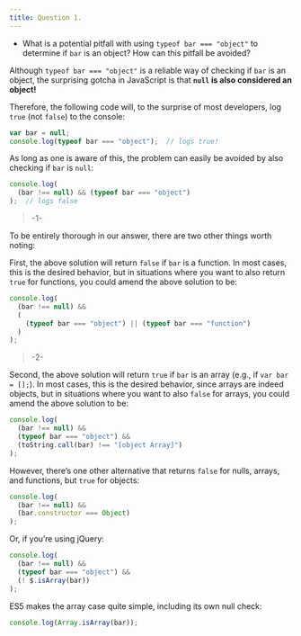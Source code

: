 ```yaml
---
title: Question 1.
---
```


* What is a potential pitfall with using `typeof bar === "object"` to determine if `bar` is an object? How can this pitfall be avoided?

Although `typeof bar === "object"` is a reliable way of checking if `bar` is an object, the surprising gotcha in JavaScript is that __`null` is also considered an object!__

Therefore, the following code will, to the surprise of most developers, log `true` (not `false`) to the console:

```javascript
var bar = null;
console.log(typeof bar === "object");  // logs true!
```
As long as one is aware of this, the problem can easily be avoided by also checking if `bar` is `null`:

```javascript
console.log(
  (bar !== null) && (typeof bar === "object")
);  // logs false
```

> -1-

To be entirely thorough in our answer, there are two other things worth noting:

First, the above solution will return `false` if `bar` is a function. In most cases, this is the desired behavior, but in situations where you want to also return `true` for functions, you could amend the above solution to be:

```JavaScript
console.log(
  (bar !== null) &&
  (
    (typeof bar === "object") || (typeof bar === "function")
  )
);
```

> -2-

Second, the above solution will return `true` if `bar` is an array (e.g., if `var bar = [];`). In most cases, this is the desired behavior, since arrays are indeed objects, but in situations where you want to also `false` for arrays, you could amend the above solution to be:

```javascript
console.log(
  (bar !== null) &&
  (typeof bar === "object") &&
  (toString.call(bar) !== "[object Array]")
);
```

However, there’s one other alternative that returns `false` for nulls, arrays, and functions, but `true` for objects:

```javascript
console.log(
  (bar !== null) &&
  (bar.constructor === Object)
);
```

Or, if you’re using jQuery:

```javascript
console.log(
  (bar !== null) &&
  (typeof bar === "object") &&
  (! $.isArray(bar))
);
```

ES5 makes the array case quite simple, including its own null check:

```javascript
console.log(Array.isArray(bar));
```
